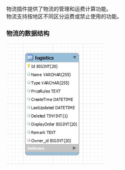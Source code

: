 物流插件提供了物流的管理和运费计算功能。<br/>
物流支持按地区不同区分运费或禁止使用的功能。<br/>

### 物流的数据结构

![物流的ER图](../img/er_logistics.jpg)
